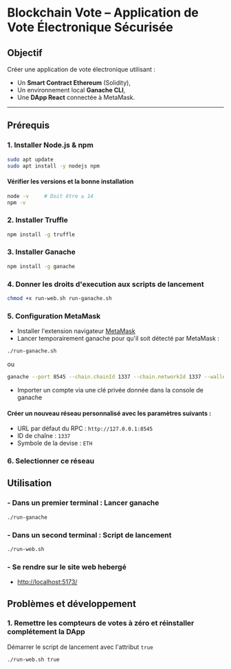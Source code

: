 # Blockchain Vote – Application de Vote Électronique Sécurisée

## Objectif

Créer une application de vote électronique utilisant :
- Un **Smart Contract Ethereum** (Solidity),
- Un environnement local **Ganache CLI**,
- Une **DApp React** connectée à MetaMask.

---

## Prérequis

### 1. Installer Node.js & npm

```bash
sudo apt update
sudo apt install -y nodejs npm
```

#### Vérifier les versions et la bonne installation
```bash
node -v     # Doit être ≥ 14
npm -v
```

### 2. Installer Truffle
```bash
npm install -g truffle
```

### 3. Installer Ganache
```bash
npm install -g ganache
```

### 4. Donner les droits d'execution aux scripts de lancement
```bash
chmod +x run-web.sh run-ganache.sh
```

### 5. Configuration MetaMask
- Installer l'extension navigateur [MetaMask](https://metamask.io/)
- Lancer temporairement ganache pour qu'il soit détecté par MetaMask : 
```bash
./run-ganache.sh
```
ou
```bash
ganache --port 8545 --chain.chainId 1337 --chain.networkId 1337 --wallet.seed "voteblockchain" --db ./ganache-data
```
- Importer un compte via une clé privée donnée dans la console de ganache

#### Créer un nouveau réseau personnalisé avec les paramètres suivants :
- URL par défaut du RPC : ```http://127.0.0.1:8545```
- ID de chaîne : ```1337```
- Symbole de la devise : ```ETH```

### 6. Selectionner ce réseau

## Utilisation

### - Dans un premier terminal : **Lancer ganache**
```bash
./run-ganache
```

### - Dans un second terminal : Script de lancement
```bash
./run-web.sh
```

### - Se rendre sur le site web hebergé
- [http://localhost:5173/](http://localhost:5173/)

## Problèmes et développement

### 1. Remettre les compteurs de votes à zéro et réinstaller complétement la DApp
Démarrer le script de lancement avec l'attribut ```true```

```bash
./run-web.sh true
```
